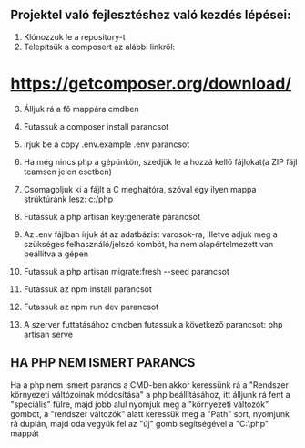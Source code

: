 ## Projektel való fejlesztéshez való kezdés lépései:

1. Klónozzuk le a repository-t
2. Telepítsük a composert az alábbi linkről:

# https://getcomposer.org/download/

3. Álljuk rá a fő mappára cmdben
4. Futassuk a composer install parancsot
5. írjuk be a copy .env.example .env parancsot

6. Ha még nincs php a gépünkön, szedjük le a hozzá kellő fájlokat(a ZIP fájl teamsen jelen esetben)
7. Csomagoljuk ki a fájlt a C meghajtóra, szóval egy ilyen mappa strúktúránk lesz: c:/php
8. Futassuk a php artisan key:generate parancsot 
9. Az .env fájlban írjuk át az adatbázist varosok-ra, illetve adjuk meg a szükséges felhasználó/jelszó kombót, ha nem alapértelmezett van beállítva a gépen
10. Futassuk a php artisan migrate:fresh --seed parancsot
11. Futassuk az npm install parancsot
12. Futassuk az npm run dev parancsot
13. A szerver futtatásához cmdben futassuk a következő parancsot: php artisan serve



## HA PHP NEM ISMERT PARANCS

Ha a php nem ismert parancs a CMD-ben akkor keressünk rá a "Rendszer környezeti váltózoinak módosítása" a php beállításához, itt álljunk rá fent a "speciális" fülre, majd jobb alul nyomjuk meg a "környezeti változók" gombot, a "rendszer változók" alatt keressük meg a "Path" sort, nyomjunk rá duplán, majd oda vegyük fel az "új" gomb segítségével a "C:\php" mappát 
